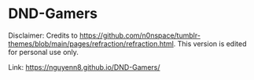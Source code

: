 # DND-Gamers
Disclaimer: Credits to https://github.com/n0nspace/tumblr-themes/blob/main/pages/refraction/refraction.html. This version is edited for personal use only.

Link: https://nguyenn8.github.io/DND-Gamers/
